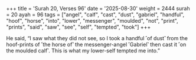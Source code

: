+++
title = 'Surah 20, Verses 96'
date = '2025-08-30'
weight = 2444
surah = 20
ayah = 96
tags = ["angel", "calf", "cast", "dust", "gabriel", "handful", "hoof", "horse", "into", "lower", "messenger", "moulded", "not", "print", "prints", "said", "saw", "see", "self", "tempted", "took"]
+++

He said, “I saw what they did not see, so I took a handful ˹of dust˺ from the hoof-prints of ˹the horse of˺ the messenger-angel ˹Gabriel˺ then cast it ˹on the moulded calf˺. This is what my lower-self tempted me into.”